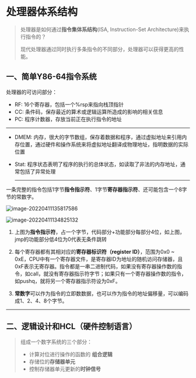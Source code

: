 # 处理器体系结构

> 处理器是如何通过**指令集体系结构**(ISA, Instruction-Set Architecture)来执行指令的？
>
> 现代处理器通过同时执行多条指令的不同部分，处理器可以获得更高的性能。

## 一、简单Y86-64指令系统

处理器的可访问部分：

- RF: 16个寄存器，包括一个%rsp来指向栈顶指针
- CC: 条件码，保存最近的算术或逻辑运算所造成的影响的相关信息
- PC: 程序计数器，存放当前正在执行指令的地址

---------

- DMEM: 内存，很大的字节数组，保存着数据和程序，通过虚拟地址来引用内存位置，通过硬件和操作系统来将虚拟地址翻译成物理地址，指明数据的实际位置

- Stat: 程序状态表明了程序的执行的总体状态，如读取了非法的内存地址，通常包括了异常处理

  --------------

一条完整的指令包括1字节**指令指示符**、1字节**寄存器指示符**、还可能包含一个8字节的常数字。

![image-20220411135817586](https://rossetta-typora-imgsubmit.oss-cn-hangzhou.aliyuncs.com/img/image-20220411135817586.png)

![image-20220411134825132](https://rossetta-typora-imgsubmit.oss-cn-hangzhou.aliyuncs.com/img/image-20220411134825132.png)

1. 上图为**指令指示符**，占一个字节，代码部分+功能部分每部分4位，如上图，jmp的功能部分低4位为0代表无条件跳转

2. 每个寄存器都有其相对应的**寄存器标识符（register ID）**，范围为0x0 ~ 0xE，CPU中有一个寄存器文件，是寄存器ID为地址的随机访问存储器，且0xF表示无寄存器。指令都是一串二进制代码，如果没有寄存器操作数的指令，如call，就没有寄存器指示符字节；如果只有一个寄存器操作数的指令，如pushq，就将另一个寄存器指示符设为0xF。

3. **常数字**可以作为指令的立即数数据，也可以作为指令的地址偏移量，可以编码成1、2、4、8个字节。

---------

## 二、逻辑设计和HCL（硬件控制语言）

> 组成一个数字系统的三个部分：
>
> - 计算对位进行操作的函数的 **组合逻辑**
> - 存储位的**存储器单元**
> - 控制存储器单元更新的**时钟信号**

